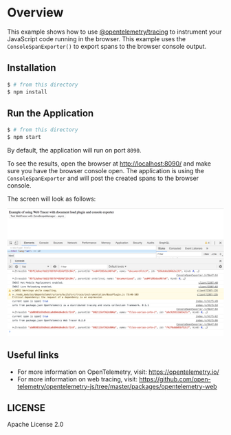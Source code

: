 # Overview

This example shows how to use [@opentelemetry/tracing](https://github.com/open-telemetry/opentelemetry-js/tree/master/packages/opentelemetry-tracing) to instrument your JavaScript code running in the browser.
This example uses the `ConsoleSpanExporter()` to export spans to the browser console output.

## Installation

```sh
$ # from this directory
$ npm install
```

## Run the Application

```sh
$ # from this directory
$ npm start
```

By default, the application will run on port `8090`.

To see the results, open the browser at <http://localhost:8090/> and make sure you have the browser console open. The application is using the `ConsoleSpanExporter` and will post the created spans to the browser console.

The screen will look as follows:

![Screenshot of the running example](images/traces.png)

## Useful links

- For more information on OpenTelemetry, visit: <https://opentelemetry.io/>
- For more information on web tracing, visit: <https://github.com/open-telemetry/opentelemetry-js/tree/master/packages/opentelemetry-web>

## LICENSE

Apache License 2.0
